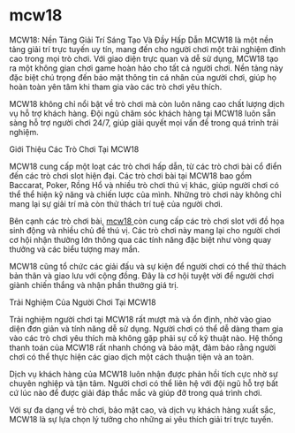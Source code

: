 # mcw18
MCW18: Nền Tảng Giải Trí Sáng Tạo Và Đầy Hấp Dẫn
MCW18 là một nền tảng giải trí trực tuyến uy tín, mang đến cho người chơi một trải nghiệm đỉnh cao trong mọi trò chơi. Với giao diện trực quan và dễ sử dụng, MCW18 tạo ra một không gian chơi game hoàn hảo cho tất cả người chơi. Nền tảng này đặc biệt chú trọng đến bảo mật thông tin cá nhân của người chơi, giúp họ hoàn toàn yên tâm khi tham gia vào các trò chơi yêu thích.

MCW18 không chỉ nổi bật về trò chơi mà còn luôn nâng cao chất lượng dịch vụ hỗ trợ khách hàng. Đội ngũ chăm sóc khách hàng tại MCW18 luôn sẵn sàng hỗ trợ người chơi 24/7, giúp giải quyết mọi vấn đề trong quá trình trải nghiệm.

Giới Thiệu Các Trò Chơi Tại MCW18

MCW18 cung cấp một loạt các trò chơi hấp dẫn, từ các trò chơi bài cổ điển đến các trò chơi slot hiện đại. Các trò chơi bài tại MCW18 bao gồm Baccarat, Poker, Rồng Hổ và nhiều trò chơi thú vị khác, giúp người chơi có thể thể hiện kỹ năng và chiến lược của mình. Những trò chơi này không chỉ mang lại sự giải trí mà còn thử thách trí tuệ của người chơi.

Bên cạnh các trò chơi bài, <a href="https://mcw18.cc"> mcw18 </a>  còn cung cấp các trò chơi slot với đồ họa sinh động và nhiều chủ đề thú vị. Các trò chơi này mang lại cho người chơi cơ hội nhận thưởng lớn thông qua các tính năng đặc biệt như vòng quay thưởng và các biểu tượng may mắn.

MCW18 cũng tổ chức các giải đấu và sự kiện để người chơi có thể thử thách bản thân và giao lưu với cộng đồng. Đây là cơ hội tuyệt vời để người chơi giành chiến thắng và nhận phần thưởng giá trị.

Trải Nghiệm Của Người Chơi Tại MCW18

Trải nghiệm người chơi tại MCW18 rất mượt mà và ổn định, nhờ vào giao diện đơn giản và tính năng dễ sử dụng. Người chơi có thể dễ dàng tham gia vào các trò chơi yêu thích mà không gặp phải sự cố kỹ thuật nào. Hệ thống thanh toán của MCW18 rất nhanh chóng và bảo mật, đảm bảo rằng người chơi có thể thực hiện các giao dịch một cách thuận tiện và an toàn.

Dịch vụ khách hàng của MCW18 luôn nhận được phản hồi tích cực nhờ sự chuyên nghiệp và tận tâm. Người chơi có thể liên hệ với đội ngũ hỗ trợ bất cứ lúc nào để được giải đáp thắc mắc và giúp đỡ trong quá trình chơi.

Với sự đa dạng về trò chơi, bảo mật cao, và dịch vụ khách hàng xuất sắc, MCW18 là sự lựa chọn lý tưởng cho những ai yêu thích giải trí trực tuyến.

